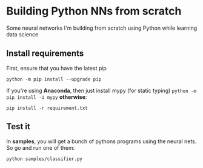 # Building Python NNs from scratch
Some neural networks I'm building from scratch using Python while learning data science
## Install requirements
First, ensure that you have the latest pip
``` 
python -m pip install --upgrade pip
``` 
If you're using **Anaconda**, then just install mypy (for static typing) `python -m pip install -U mypy` **otherwise**:
``` 
pip install -r requirement.txt
``` 
## Test it
In **samples**, you will get a bunch of pythons programs using the neural nets. So go and run one of them:
``` 
python samples/classifier.py 
```
